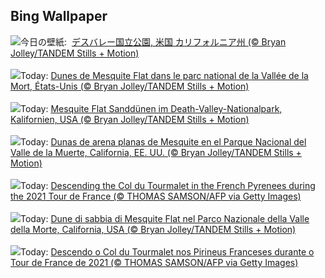## Bing Wallpaper
![](https://www.bing.com/th?id=OHR.MesquiteFlats_JA-JP8164814192_UHD.jpg&w=1000)今日の壁紙: &nbsp;[デスバレー国立公園, 米国 カリフォルニア州 (© Bryan Jolley/TANDEM Stills + Motion)](https://www.bing.com/th?id=OHR.MesquiteFlats_JA-JP8164814192_UHD.jpg)
<br><br/>
![](https://www.bing.com/th?id=OHR.MesquiteFlats_FR-FR4877513752_UHD.jpg&w=1000)Today: [Dunes de Mesquite Flat dans le parc national de la Vallée de la Mort, États-Unis (© Bryan Jolley/TANDEM Stills + Motion)](https://www.bing.com/th?id=OHR.MesquiteFlats_FR-FR4877513752_UHD.jpg)
<br><br/>
![](https://www.bing.com/th?id=OHR.MesquiteFlats_DE-DE8559445673_UHD.jpg&w=1000)Today: [Mesquite Flat Sanddünen im Death-Valley-Nationalpark, Kalifornien, USA (© Bryan Jolley/TANDEM Stills + Motion)](https://www.bing.com/th?id=OHR.MesquiteFlats_DE-DE8559445673_UHD.jpg)
<br><br/>
![](https://www.bing.com/th?id=OHR.MesquiteFlats_ES-ES2757827262_UHD.jpg&w=1000)Today: [Dunas de arena planas de Mesquite en el Parque Nacional del Valle de la Muerte, California, EE. UU. (© Bryan Jolley/TANDEM Stills + Motion)](https://www.bing.com/th?id=OHR.MesquiteFlats_ES-ES2757827262_UHD.jpg)
<br><br/>
![](https://www.bing.com/th?id=OHR.TourCyclists_EN-GB3254018245_UHD.jpg&w=1000)Today: [Descending the Col du Tourmalet in the French Pyrenees during the 2021 Tour de France (© THOMAS SAMSON/AFP via Getty Images)](https://www.bing.com/th?id=OHR.TourCyclists_EN-GB3254018245_UHD.jpg)
<br><br/>
![](https://www.bing.com/th?id=OHR.MesquiteFlats_IT-IT2661681308_UHD.jpg&w=1000)Today: [Dune di sabbia di Mesquite Flat nel Parco Nazionale della Valle della Morte, California, USA (© Bryan Jolley/TANDEM Stills + Motion)](https://www.bing.com/th?id=OHR.MesquiteFlats_IT-IT2661681308_UHD.jpg)
<br><br/>
![](https://www.bing.com/th?id=OHR.TourCyclists_PT-BR7101662608_UHD.jpg&w=1000)Today: [Descendo o Col du Tourmalet nos Pirineus Franceses durante o Tour de France de 2021 (© THOMAS SAMSON/AFP via Getty Images)](https://www.bing.com/th?id=OHR.TourCyclists_PT-BR7101662608_UHD.jpg)
<br><br/>
